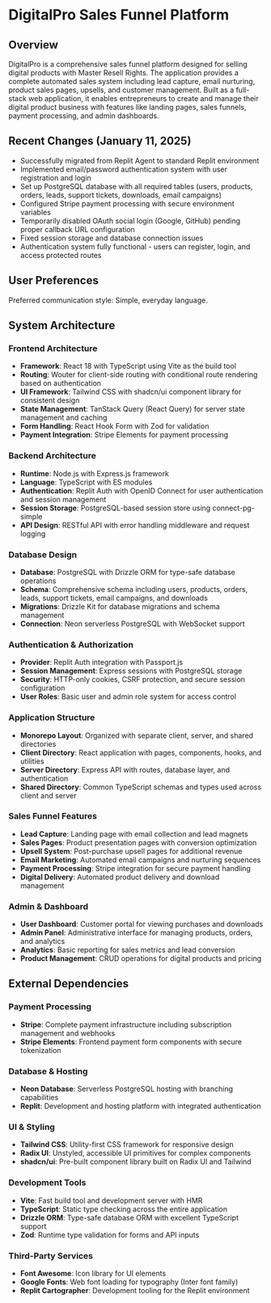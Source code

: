 # DigitalPro Sales Funnel Platform

## Overview

DigitalPro is a comprehensive sales funnel platform designed for selling digital products with Master Resell Rights. The application provides a complete automated sales system including lead capture, email nurturing, product sales pages, upsells, and customer management. Built as a full-stack web application, it enables entrepreneurs to create and manage their digital product business with features like landing pages, sales funnels, payment processing, and admin dashboards.

## Recent Changes (January 11, 2025)

- Successfully migrated from Replit Agent to standard Replit environment
- Implemented email/password authentication system with user registration and login
- Set up PostgreSQL database with all required tables (users, products, orders, leads, support tickets, downloads, email campaigns)
- Configured Stripe payment processing with secure environment variables
- Temporarily disabled OAuth social login (Google, GitHub) pending proper callback URL configuration
- Fixed session storage and database connection issues
- Authentication system fully functional - users can register, login, and access protected routes

## User Preferences

Preferred communication style: Simple, everyday language.

## System Architecture

### Frontend Architecture
- **Framework**: React 18 with TypeScript using Vite as the build tool
- **Routing**: Wouter for client-side routing with conditional route rendering based on authentication
- **UI Framework**: Tailwind CSS with shadcn/ui component library for consistent design
- **State Management**: TanStack Query (React Query) for server state management and caching
- **Form Handling**: React Hook Form with Zod for validation
- **Payment Integration**: Stripe Elements for payment processing

### Backend Architecture
- **Runtime**: Node.js with Express.js framework
- **Language**: TypeScript with ES modules
- **Authentication**: Replit Auth with OpenID Connect for user authentication and session management
- **Session Storage**: PostgreSQL-based session store using connect-pg-simple
- **API Design**: RESTful API with error handling middleware and request logging

### Database Design
- **Database**: PostgreSQL with Drizzle ORM for type-safe database operations
- **Schema**: Comprehensive schema including users, products, orders, leads, support tickets, email campaigns, and downloads
- **Migrations**: Drizzle Kit for database migrations and schema management
- **Connection**: Neon serverless PostgreSQL with WebSocket support

### Authentication & Authorization
- **Provider**: Replit Auth integration with Passport.js
- **Session Management**: Express sessions with PostgreSQL storage
- **Security**: HTTP-only cookies, CSRF protection, and secure session configuration
- **User Roles**: Basic user and admin role system for access control

### Application Structure
- **Monorepo Layout**: Organized with separate client, server, and shared directories
- **Client Directory**: React application with pages, components, hooks, and utilities
- **Server Directory**: Express API with routes, database layer, and authentication
- **Shared Directory**: Common TypeScript schemas and types used across client and server

### Sales Funnel Features
- **Lead Capture**: Landing page with email collection and lead magnets
- **Sales Pages**: Product presentation pages with conversion optimization
- **Upsell System**: Post-purchase upsell pages for additional revenue
- **Email Marketing**: Automated email campaigns and nurturing sequences
- **Payment Processing**: Stripe integration for secure payment handling
- **Digital Delivery**: Automated product delivery and download management

### Admin & Dashboard
- **User Dashboard**: Customer portal for viewing purchases and downloads
- **Admin Panel**: Administrative interface for managing products, orders, and analytics
- **Analytics**: Basic reporting for sales metrics and lead conversion
- **Product Management**: CRUD operations for digital products and pricing

## External Dependencies

### Payment Processing
- **Stripe**: Complete payment infrastructure including subscription management and webhooks
- **Stripe Elements**: Frontend payment form components with secure tokenization

### Database & Hosting
- **Neon Database**: Serverless PostgreSQL hosting with branching capabilities
- **Replit**: Development and hosting platform with integrated authentication

### UI & Styling
- **Tailwind CSS**: Utility-first CSS framework for responsive design
- **Radix UI**: Unstyled, accessible UI primitives for complex components
- **shadcn/ui**: Pre-built component library built on Radix UI and Tailwind

### Development Tools
- **Vite**: Fast build tool and development server with HMR
- **TypeScript**: Static type checking across the entire application
- **Drizzle ORM**: Type-safe database ORM with excellent TypeScript support
- **Zod**: Runtime type validation for forms and API inputs

### Third-Party Services
- **Font Awesome**: Icon library for UI elements
- **Google Fonts**: Web font loading for typography (Inter font family)
- **Replit Cartographer**: Development tooling for the Replit environment